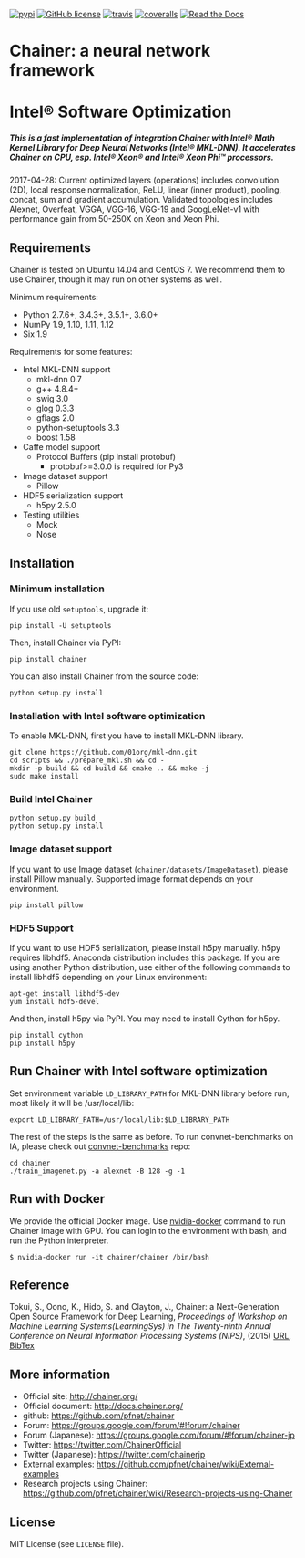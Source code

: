 [![pypi](https://img.shields.io/pypi/v/chainer.svg)](https://pypi.python.org/pypi/chainer)
[![GitHub license](https://img.shields.io/github/license/pfnet/chainer.svg)](https://github.com/pfnet/chainer)
[![travis](https://img.shields.io/travis/pfnet/chainer/master.svg)](https://travis-ci.org/pfnet/chainer)
[![coveralls](https://img.shields.io/coveralls/pfnet/chainer.svg)](https://coveralls.io/github/pfnet/chainer)
[![Read the Docs](https://readthedocs.org/projects/chainer/badge/?version=stable)](http://docs.chainer.org/en/stable/?badge=stable)

# Chainer: a neural network framework
# Intel® Software Optimization
##### This is a fast implementation of integration Chainer with Intel® Math Kernel Library for Deep Neural Networks (Intel® MKL-DNN). It accelerates Chainer on CPU, esp. Intel® Xeon® and Intel® Xeon Phi™ processors. 

2017-04-28: Current optimized layers (operations) includes convolution (2D), local response normalization, ReLU, linear (inner product), pooling, concat, sum and gradient accumulation. Validated topologies includes Alexnet, Overfeat, VGGA, VGG-16, VGG-19 and GoogLeNet-v1 with performance gain from 50-250X on Xeon and Xeon Phi.

## Requirements

Chainer is tested on Ubuntu 14.04 and CentOS 7. We recommend them to use Chainer, though it may run on other systems as well.

Minimum requirements:

- Python 2.7.6+, 3.4.3+, 3.5.1+, 3.6.0+
- NumPy 1.9, 1.10, 1.11, 1.12
- Six 1.9

Requirements for some features:

- Intel MKL-DNN support
  - mkl-dnn 0.7
  - g++ 4.8.4+
  - swig 3.0
  - glog 0.3.3
  - gflags 2.0
  - python-setuptools 3.3
  - boost 1.58
- Caffe model support
  - Protocol Buffers (pip install protobuf)
    - protobuf>=3.0.0 is required for Py3
- Image dataset support
  - Pillow
- HDF5 serialization support
  - h5py 2.5.0
- Testing utilities
  - Mock
  - Nose

## Installation

### Minimum installation

If you use old ``setuptools``, upgrade it:

```
pip install -U setuptools
```

Then, install Chainer via PyPI:

```
pip install chainer
```

You can also install Chainer from the source code:

```
python setup.py install
```

### Installation with Intel software optimization
To enable MKL-DNN, first you have to install MKL-DNN library.

```
git clone https://github.com/01org/mkl-dnn.git
cd scripts && ./prepare_mkl.sh && cd -
mkdir -p build && cd build && cmake .. && make -j
sudo make install
```

### Build Intel Chainer

```
python setup.py build
python setup.py install
```

### Image dataset support

If you want to use Image dataset (`chainer/datasets/ImageDataset`), please install Pillow manually.
Supported image format depends on your environment.

```
pip install pillow
```


### HDF5 Support

If you want to use HDF5 serialization, please install h5py manually.
h5py requires libhdf5.
Anaconda distribution includes this package.
If you are using another Python distribution, use either of the following commands to install libhdf5 depending on your Linux environment:

```
apt-get install libhdf5-dev
yum install hdf5-devel
```

And then, install h5py via PyPI.
You may need to install Cython for h5py.

```
pip install cython
pip install h5py
```

## Run Chainer with Intel software optimization
Set environment variable `LD_LIBRARY_PATH` for MKL-DNN library before run, most likely it will be /usr/local/lib:

```
export LD_LIBRARY_PATH=/usr/local/lib:$LD_LIBRARY_PATH
```

The rest of the steps is the same as before. To run convnet-benchmarks on IA, please check out [convnet-benchmarks](https://github.com/mitmul/convnet-benchmarks) repo:

```
cd chainer
./train_imagenet.py -a alexnet -B 128 -g -1
```

## Run with Docker

We provide the official Docker image.
Use [nvidia-docker](https://github.com/NVIDIA/nvidia-docker) command to run Chainer image with GPU.
You can login to the environment with bash, and run the Python interpreter.

```
$ nvidia-docker run -it chainer/chainer /bin/bash
```


## Reference

Tokui, S., Oono, K., Hido, S. and Clayton, J.,
Chainer: a Next-Generation Open Source Framework for Deep Learning,
*Proceedings of Workshop on Machine Learning Systems(LearningSys) in
The Twenty-ninth Annual Conference on Neural Information Processing Systems (NIPS)*, (2015)
[URL](http://learningsys.org/papers/LearningSys_2015_paper_33.pdf), [BibTex](chainer_bibtex.txt)


## More information

- Official site: http://chainer.org/
- Official document: http://docs.chainer.org/
- github: https://github.com/pfnet/chainer
- Forum: https://groups.google.com/forum/#!forum/chainer
- Forum (Japanese): https://groups.google.com/forum/#!forum/chainer-jp
- Twitter: https://twitter.com/ChainerOfficial
- Twitter (Japanese): https://twitter.com/chainerjp
- External examples: https://github.com/pfnet/chainer/wiki/External-examples
- Research projects using Chainer: https://github.com/pfnet/chainer/wiki/Research-projects-using-Chainer

## License

MIT License (see `LICENSE` file).
